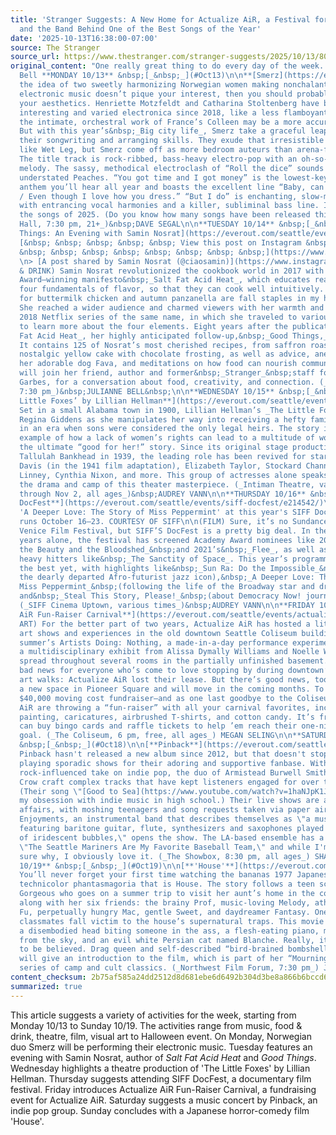 ```yaml
---
title: 'Stranger Suggests: A New Home for Actualize AiR, a Festival for Doc Lovers,
  and the Band Behind One of the Best Songs of the Year'
date: '2025-10-13T16:38:00-07:00'
source: The Stranger
source_url: https://www.thestranger.com/stranger-suggests/2025/10/13/80281092/stranger-suggests-a-new-home-for-actualize-air-a-festival-for-doc-lovers-and-the-band-behind-one-of-the-best-songs-of-the-year
original_content: "One really great thing to do every day of the week. by Julianne
  Bell **MONDAY 10/13** &nbsp;[_&nbsp;_](#Oct13)\n\n**[Smerz](https://everout.com/seattle/events/smerz-with-special-guests/e207570/)**\n\n(MUSIC)&nbsp;If
  the idea of two sweetly harmonizing Norwegian women making nonchalantly brilliant
  electronic music doesn’t pique your interest, then you should probably reassess
  your aesthetics. Henriette Motzfeldt and Catharina Stoltenberg have been creating
  interesting and varied electronica since 2018, like a less flamboyant Björk—although
  the intimate, orchestral work of France’s Colleen may be a more accurate touchstone.
  But with this year’s&nbsp;_Big city life_, Smerz take a graceful leap forward with
  their songwriting and arranging skills. They exude that irresistible deadpan cool,
  like Wet Leg, but Smerz come off as more bedroom auteurs than arena-filling entertainers.
  The title track is rock-ribbed, bass-heavy electro-pop with an oh-so-haunting keyboard
  melody. The sassy, methodical electroclash of “Roll the dice” sounds like a more
  understated Peaches. “You got time and I got money” is the lowest-key seduction
  anthem you’ll hear all year and boasts the excellent line “Baby, can I see you naked?
  / Even though I love how you dress.” “But I do” is enchanting, slow-motion funk
  with entrancing vocal harmonies and a killer, subliminal bass line. It’s one of
  the songs of 2025. (Do you know how many songs have been released this year??) (_Hidden
  Hall, 7:30 pm, 21+_)&nbsp;DAVE SEGAL\n\n**TUESDAY 10/14** &nbsp;[_&nbsp;_](#Oct14)\n\n**[Good
  Things: An Evening with Samin Nosrat](https://everout.com/seattle/events/an-evening-with-samin-nosrat/e212843/)**\n\n>
  [&nbsp; &nbsp; &nbsp; &nbsp; &nbsp; View this post on Instagram &nbsp; &nbsp; &nbsp;
  &nbsp; &nbsp; &nbsp; &nbsp; &nbsp; &nbsp; &nbsp; &nbsp;](https://www.instagram.com/reel/DLDJ759vqUm/?utm_source=ig_embed&utm_campaign=loading)\n>
  \n> [A post shared by Samin Nosrat (@ciaosamin)](https://www.instagram.com/reel/DLDJ759vqUm/?utm_source=ig_embed&utm_campaign=loading)\n\n(FOOD
  & DRINK) Samin Nosrat revolutionized the cookbook world in 2017 with her James Beard
  Award–winning manifesto&nbsp;_Salt Fat Acid Heat_, which educates readers on the
  four fundamentals of flavor, so that they can cook well intuitively. (The recipes
  for buttermilk chicken and autumn panzanella are fall staples in my household.)
  She reached a wider audience and charmed viewers with her warmth and gusto on her
  2018 Netflix series of the same name, in which she traveled to various destinations
  to learn more about the four elements. Eight years after the publication of&nbsp;_Salt
  Fat Acid Heat_, her highly anticipated follow-up,&nbsp;_Good Things,_&nbsp;has arrived.
  It contains 125 of Nosrat’s most cherished recipes, from saffron roast chicken to
  nostalgic yellow cake with chocolate frosting, as well as advice, anecdotes about
  her adorable dog Fava, and meditations on how food can nourish community. Samin
  will join her friend, author and former&nbsp;_Stranger_&nbsp;staff food writer Angela
  Garbes, for a conversation about food, creativity, and connection. (_Benaroya Hall,
  7:30 pm_)&nbsp;JULIANNE BELL&nbsp;\n\n**WEDNESDAY 10/15** &nbsp;[_&nbsp;_](#Oct15)\n\n[**‘The
  Little Foxes’ by Lillian Hellman**](https://everout.com/seattle/events/the-little-foxes/e217903/)\n\n(THEATER)
  Set in a small Alabama town in 1900, Lillian Hellman’s _The Little Foxes_&nbsp;follows
  Regina Giddens as she manipulates her way into receiving a hefty family inheritance
  in an era when sons were considered the only legal heirs. The story is the perfect
  example of how a lack of women’s rights can lead to a multitude of women’s wrongs—it’s
  the ultimate “good for her!” story. Since its original stage production, starring
  Tallulah Bankhead in 1939, the leading role has been revived for stars like Bette
  Davis (in the 1941 film adaptation), Elizabeth Taylor, Stockard Channing, Laura
  Linney, Cynthia Nixon, and more. This group of actresses alone speaks volumes about
  the drama and camp of this theater masterpiece. (_Intiman Theatre, various times
  through Nov 2, all ages_)&nbsp;AUDREY VANN\n\n**THURSDAY 10/16** &nbsp;[_&nbsp;_](#Oct16)\n\n[**SIFF
  DocFest**](https://everout.com/seattle/events/siff-docfest/e214542/)\n\n ![](https://media2.fdncms.com/stranger/imager/u/xlarge/80281288/deeperlovethestoryofmisspeppermint.webp)See
  'A Deeper Love: The Story of Miss Peppermint' at this year's SIFF Doc Fest, which
  runs October 16–23. COURTESY OF SIFF\n\n(FILM) Sure, it’s no Sundance, Cannes, or
  Venice Film Festival, but SIFF’S DocFest is a pretty big deal. In the last five
  years alone, the festival has screened Academy Award nominees like 2022’s&nbsp;_All
  the Beauty and the Bloodshed_&nbsp;and 2021’s&nbsp;_Flee_, as well as premiered
  heavy hitters like&nbsp;_The Sanctity of Space_. This year’s programming is possibly
  the best yet, with highlights like&nbsp;_Sun Ra: Do the Impossible_&nbsp;(about
  the dearly departed Afro-futurist jazz icon),&nbsp;_A Deeper Love: The Story of
  Miss Peppermint_&nbsp;(following the life of the Broadway star and drag royal),
  and&nbsp;_Steal This Story, Please!_&nbsp;(about Democracy Now! journalist Amy Goodman).
  (_SIFF Cinema Uptown, various times_)&nbsp;AUDREY VANN\n\n**FRIDAY 10/17** &nbsp;[_&nbsp;_](#Oct17)\n\n[**Actualize
  AiR Fun-Raiser Carnival**](https://everout.com/seattle/events/actualize-air-fun-raiser-carnival/e220198/)\n\n(VISUAL
  ART) For the better part of two years, Actualize AiR has hosted a litany of fascinating
  art shows and experiences in the old downtown Seattle Coliseum building, from this
  summer’s Artists Doing: Nothing, a made-in-a-day performance experiment, to [ICONS](https://www.instagram.com/p/DLU_m_kxTcX/),
  a multidisciplinary exhibit from Alissa Dymally Williams and Noelle Whitaker that
  spread throughout several rooms in the partially unfinished basement. But there’s
  bad news for everyone who’s come to love stopping by during downtown’s Fourth Friday
  art walks: Actualize AiR lost their lease. But there’s good news, too! They’ve found
  a new space in Pioneer Square and will move in the coming months. To kick off their
  $40,000 moving cost fundraiser—and as one last goodbye to the Coliseum—Actualize
  AiR are throwing a “fun-raiser” with all your carnival favorites, including face
  painting, caricatures, airbrushed T-shirts, and cotton candy. It’s free, but you
  can buy bingo cards and raffle tickets to help ’em reach their one-night $15,000
  goal. (_The Coliseum, 6 pm, free, all ages_) MEGAN SELING\n\n**SATURDAY 10/18**
  &nbsp;[_&nbsp;_](#Oct18)\n\n[**Pinback**](https://everout.com/seattle/events/grindhaus-with-bosco-alaska-5000-irene-the-alien-mistress-isabelle-brooks/e214747/)\n\n(MUSIC)
  Pinback hasn't released a new album since 2012, but that doesn't stop them from
  playing sporadic shows for their adoring and supportive fanbase. With their unique
  rock-influenced take on indie pop, the duo of Armistead Burwell Smith IV and Rob
  Crow craft complex tracks that have kept listeners engaged for over two decades.
  (Their song \"[Good to Sea](https://www.youtube.com/watch?v=1haNJpK1JjQ)\" started
  my obsession with indie music in high school.) Their live shows are always energetic
  affairs, with moshing teenagers and song requests taken via paper airplane. Hasco
  Enjoyments, an instrumental band that describes themselves as \"a musical group
  featuring baritone guitar, flute, synthesizers and saxophones played by an ensemble
  of iridescent bubbles,\" opens the show. The LA-based ensemble has a song called
  \"The Seattle Mariners Are My Favorite Baseball Team,\" and while I'm not entirely
  sure why, I obviously love it. (_The Showbox, 8:30 pm, all ages_) SHANNON LUBETICH\n\n**SUNDAY
  10/19** &nbsp;[_&nbsp;_](#Oct19)\n\n[**'House'**](https://everout.com/seattle/locations/northwest-film-forum/l19643/)\n\n(HALLOWEEN)
  You’ll never forget your first time watching the bananas 1977 Japanese horror-comedy
  technicolor phantasmagoria that is House. The story follows a teen schoolgirl named
  Gorgeous who goes on a summer trip to visit her aunt’s home in the countryside,
  along with her six friends: the brainy Prof, music-loving Melody, athletic Kung
  Fu, perpetually hungry Mac, gentle Sweet, and daydreamer Fantasy. One by one, the
  classmates fall victim to the house’s supernatural traps. This movie has everything:
  a disembodied head biting someone in the ass, a flesh-eating piano, mattresses falling
  from the sky, and an evil white Persian cat named Blanche. Really, it must be seen
  to be believed. Drag queen and self-described “bird-brained bombshell” Monday Mourning
  will give an introduction to the film, which is part of her “Mourning Sickness”
  series of camp and cult classics. (_Northwest Film Forum, 7:30 pm_) JULIANNE BELL"
content_checksum: 2b75af585a24dd2512d8d681ebe6d6492b304d3be8a866b6bccd69a3439bd90f
summarized: true
---
```


This article suggests a variety of activities for the week, starting from Monday 10/13 to Sunday 10/19. The activities range from music, food & drink, theatre, film, visual art to Halloween event. On Monday, Norwegian duo Smerz will be performing their electronic music. Tuesday features an evening with Samin Nosrat, author of _Salt Fat Acid Heat_ and _Good Things_. Wednesday highlights a theatre production of 'The Little Foxes' by Lillian Hellman. Thursday suggests attending SIFF DocFest, a documentary film festival. Friday introduces Actualize AiR Fun-Raiser Carnival, a fundraising event for Actualize AiR. Saturday suggests a music concert by Pinback, an indie pop group. Sunday concludes with a Japanese horror-comedy film 'House'.
